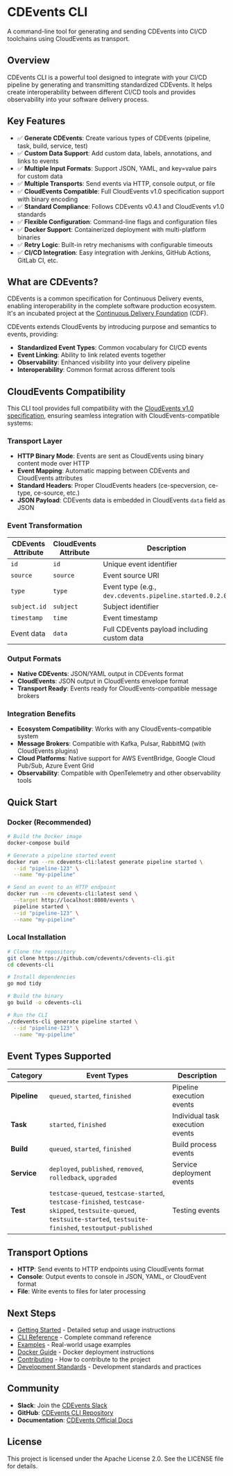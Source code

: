 # CDEvents CLI

A command-line tool for generating and sending CDEvents into CI/CD toolchains using CloudEvents as transport.

## Overview

CDEvents CLI is a powerful tool designed to integrate with your CI/CD pipeline by generating and transmitting standardized CDEvents. It helps create interoperability between different CI/CD tools and provides observability into your software delivery process.

## Key Features

- ✅ **Generate CDEvents**: Create various types of CDEvents (pipeline, task, build, service, test)
- ✅ **Custom Data Support**: Add custom data, labels, annotations, and links to events
- ✅ **Multiple Input Formats**: Support JSON, YAML, and key=value pairs for custom data
- ✅ **Multiple Transports**: Send events via HTTP, console output, or file
- ✅ **CloudEvents Compatible**: Full CloudEvents v1.0 specification support with binary encoding
- ✅ **Standard Compliance**: Follows CDEvents v0.4.1 and CloudEvents v1.0 standards
- ✅ **Flexible Configuration**: Command-line flags and configuration files
- ✅ **Docker Support**: Containerized deployment with multi-platform binaries
- ✅ **Retry Logic**: Built-in retry mechanisms with configurable timeouts
- ✅ **CI/CD Integration**: Easy integration with Jenkins, GitHub Actions, GitLab CI, etc.

## What are CDEvents?

CDEvents is a common specification for Continuous Delivery events, enabling interoperability in the complete software production ecosystem. It's an incubated project at the [Continuous Delivery Foundation](https://cd.foundation) (CDF).

CDEvents extends CloudEvents by introducing purpose and semantics to events, providing:

- **Standardized Event Types**: Common vocabulary for CI/CD events
- **Event Linking**: Ability to link related events together
- **Observability**: Enhanced visibility into your delivery pipeline
- **Interoperability**: Common format across different tools

## CloudEvents Compatibility

This CLI tool provides full compatibility with the [CloudEvents v1.0 specification](https://cloudevents.io/), ensuring seamless integration with CloudEvents-compatible systems:

### Transport Layer
- **HTTP Binary Mode**: Events are sent as CloudEvents using binary content mode over HTTP
- **Event Mapping**: Automatic mapping between CDEvents and CloudEvents attributes
- **Standard Headers**: Proper CloudEvents headers (ce-specversion, ce-type, ce-source, etc.)
- **JSON Payload**: CDEvents data is embedded in CloudEvents `data` field as JSON

### Event Transformation

| CDEvents Attribute | CloudEvents Attribute | Description |
|-------------------|----------------------|-------------|
| `id` | `id` | Unique event identifier |
| `source` | `source` | Event source URI |
| `type` | `type` | Event type (e.g., `dev.cdevents.pipeline.started.0.2.0`) |
| `subject.id` | `subject` | Subject identifier |
| `timestamp` | `time` | Event timestamp |
| Event data | `data` | Full CDEvents payload including custom data |

### Output Formats
- **Native CDEvents**: JSON/YAML output in CDEvents format
- **CloudEvents**: JSON output in CloudEvents envelope format
- **Transport Ready**: Events ready for CloudEvents-compatible message brokers

### Integration Benefits
- **Ecosystem Compatibility**: Works with any CloudEvents-compatible system
- **Message Brokers**: Compatible with Kafka, Pulsar, RabbitMQ (with CloudEvents plugins)
- **Cloud Platforms**: Native support for AWS EventBridge, Google Cloud Pub/Sub, Azure Event Grid
- **Observability**: Compatible with OpenTelemetry and other observability tools

## Quick Start

### Docker (Recommended)

```bash
# Build the Docker image
docker-compose build

# Generate a pipeline started event
docker run --rm cdevents-cli:latest generate pipeline started \
  --id "pipeline-123" \
  --name "my-pipeline"

# Send an event to an HTTP endpoint
docker run --rm cdevents-cli:latest send \
  --target http://localhost:8080/events \
  pipeline started \
  --id "pipeline-123" \
  --name "my-pipeline"
```

### Local Installation

```bash
# Clone the repository
git clone https://github.com/cdevents/cdevents-cli.git
cd cdevents-cli

# Install dependencies
go mod tidy

# Build the binary
go build -o cdevents-cli

# Run the CLI
./cdevents-cli generate pipeline started \
  --id "pipeline-123" \
  --name "my-pipeline"
```

## Event Types Supported

| Category | Event Types | Description |
|----------|-------------|-------------|
| **Pipeline** | `queued`, `started`, `finished` | Pipeline execution events |
| **Task** | `started`, `finished` | Individual task execution events |
| **Build** | `queued`, `started`, `finished` | Build process events |
| **Service** | `deployed`, `published`, `removed`, `rolledback`, `upgraded` | Service deployment events |
| **Test** | `testcase-queued`, `testcase-started`, `testcase-finished`, `testcase-skipped`, `testsuite-queued`, `testsuite-started`, `testsuite-finished`, `testoutput-published` | Testing events |

## Transport Options

- **HTTP**: Send events to HTTP endpoints using CloudEvents format
- **Console**: Output events to console in JSON, YAML, or CloudEvent format
- **File**: Write events to files for later processing

## Next Steps

- [Getting Started](getting-started.md) - Detailed setup and usage instructions
- [CLI Reference](cli-reference.md) - Complete command reference
- [Examples](examples.md) - Real-world usage examples
- [Docker Guide](docker.md) - Docker deployment instructions
- [Contributing](contributing.md) - How to contribute to the project
- [Development Standards](development-standards.md) - Development standards and practices

## Community

- **Slack**: Join the [CDEvents Slack](https://cdeliveryfdn.slack.com/archives/C030SKZ0F4K)
- **GitHub**: [CDEvents CLI Repository](https://github.com/cdevents/cdevents-cli)
- **Documentation**: [CDEvents Official Docs](https://cdevents.dev/docs/)

## License

This project is licensed under the Apache License 2.0. See the LICENSE file for details.
